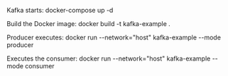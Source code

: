 Kafka starts:
docker-compose up -d

Build the Docker image:
docker build -t kafka-example .

Producer executes:
docker run --network="host" kafka-example --mode producer

Executes the consumer:
docker run --network="host" kafka-example --mode consumer